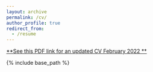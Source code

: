```yaml
---
layout: archive
permalink: /cv/
author_profile: true
redirect_from:
  - /resume
---
```


[**See this PDF link for an updated CV February 2022 **](https://github.com/Pulkit-Khandelwal/pulkit-khandelwal.github.io/blob/master/Pulkit_Khandelwal_CV.pdf)

{% include base_path %}
